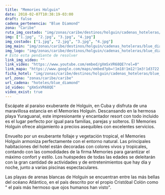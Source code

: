 ```yaml
---
title: "Memories Holguin"
date: 2018-02-07T10:38:19-03:00
draft: false
cadena_pertenencia: "Blue Diamond"
zona: "Caribe"
ruta_img_costado: "img/zonas/caribe/destinos/holguin/cadenas_hoteleras/blue_diamond/memories/memories_holguin/imagenes_hotel/"
img: ["1.jpg", "2.jpg", "3.jpg", "4.jpg"]
img_costado: ["1.jpg", "2.jpg", "3.jpg", "4.jpg"]
img_main: "img/zonas/caribe/destinos/holguin/cadenas_hoteleras/blue_diamond/memories/memories_holguin/ficha_hotel.jpg"
img_logo: "img/zonas/caribe/destinos/holguin/cadenas_hoteleras/blue_diamond/memories/memories_holguin/logo/logo_hotel.jpg"
# Esto esta pendiente de resolver
link_img_video: ""
link_video: "https://www.youtube.com/embed/gXmSxVR68QE?rel=0"
link_mapa: "https://www.google.com/maps/embed?pb=!1m18!1m12!1m3!1d3722.127796910838!2d-75.89651648506604!3d21.10747058595581!2m3!1f0!2f0!3f0!3m2!1i1024!2i768!4f13.1!3m3!1m2!1s0x8ecdaf87a9cd5f77%3A0xf529c7be72c8aa8!2sMemories+Holguin+Beach+Resort!5e0!3m2!1ses!2scl!4v1518019982700"
ficha_hotel: "img/zonas/caribe/destinos/holguin/cadenas_hoteleras/blue_diamond/memories/memories_holguin/ficha_hotel.pdf"
url_zona: "zonas/caribe/caribe"
url_cadena: "hoteles/blue_diamond"
id_video: "gXmSxVR68QE"
video_exist: true
---
```

Escápate al paraíso exuberante de Holguín, en Cuba y disfruta de una maravillosa estancia en el Memories Holguín. Descansando en la hermosa playa Yuraguanal, este impresionante y encantador resort con todo incluido es el lugar perfecto por igual para familias, parejas y solteros. El Memories Holguín ofrece alojamiento a precios asequibles con excelentes servicios.

Envuelto por un exuberante follaje y vegetación tropical, el Memories Holguín armoniza perfectamente con el entorno natural. Las principales habitaciones del hotel están decoradas con colores vivos y tropicales, contando con las comodidades de la firma Memories para garantizar el máximo confort y estilo. Los huéspedes de todas las edades se deleitarán con la gran cantidad de actividades y de entretenimientos que hay día y noche, junto a varias piscinas espectaculares.

Las playas de arenas blancas de Holguín se encuentran entre las más bellas del océano Atlántico, en el país descrito por el propio Cristóbal Colón como " el país más hermoso que ojos humanos han visto".
